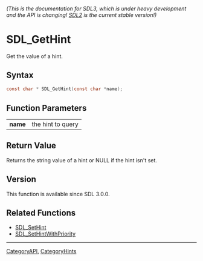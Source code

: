 ###### (This is the documentation for SDL3, which is under heavy development and the API is changing! [SDL2](https://wiki.libsdl.org/SDL2/) is the current stable version!)
# SDL_GetHint

Get the value of a hint.

## Syntax

```c
const char * SDL_GetHint(const char *name);

```

## Function Parameters

|              |                   |
| ------------ | ----------------- |
| **name**     | the hint to query |

## Return Value

Returns the string value of a hint or NULL if the hint isn't set.

## Version

This function is available since SDL 3.0.0.

## Related Functions

* [SDL_SetHint](SDL_SetHint.md)
* [SDL_SetHintWithPriority](SDL_SetHintWithPriority.md)

----
[CategoryAPI](CategoryAPI.md), [CategoryHints](CategoryHints.md)
